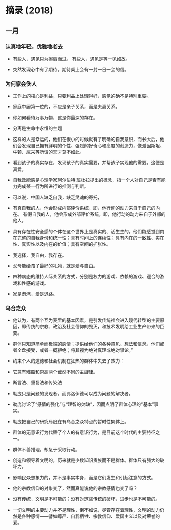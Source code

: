 # 摘录 (2018)

## 一月

### 认真地年轻，优雅地老去

- 有些人，遇见只为擦肩而过。  有些人，遇见是等一见如故。

- 突然发现心中有了期待。期待桌上会有一封一日一会的信。

### 为何家会伤人

- 工作上的核心是利益，只要利益上处理得好，感觉的确不是特别重要。

- 家庭中居第一位的，不应是亲子关系，而是夫妻关系。

- 你如何看待万事万物，这是你最深的存在。

- 分离是生命中永恒的主题

- 这样的人是幸运的，他们在很小的时候就有了明确的自我意识，而长大后，他们会发现自己拥有鲜明的个性、强烈的好奇心和高度的创造力，像爱因斯坦、牛顿、尼采等所谓的天才莫不如此。

- 看到孩子的真实存在，发现孩子的真实需要，并帮孩子实现他的需要，这便是真爱。

- 自我效能感是心理学家阿尔伯特·班杜拉提出的概念，指一个人对自己是否有能力完成某一行为所进行的推测与判断。

- 可以说，中国人缺乏自我，缺乏灵魂的寄托，

- 有真自我的人，他会形成内部评价系统，即，他行动的动力来自于自己的内在。 有假自我的人，他会形成外部评价系统，即，他行动的动力来自于外部的他人。

- 具有存在性安全感的个体在这个世界上是真实的、活生生的。他们能感觉到内在完整的自我身份和统一性；具有时间上的连续性；具有内在的一致性、实在性、真实性以及内在的价值；具有空间的扩张性。

- 我选择，我自由，我存在。

- 父母能给孩子最好的礼物，就是爱与自由。

- 四种病态的维持人际关系的方式，分别是权力的游戏、依赖的游戏、迎合的游戏和性感的游戏。

- 家是港湾，爱是退路。

### 乌合之众

- 他认为，有两个互为表里的基本因素，是引发传统社会进入现代转型的主要原因，即传统的宗教、政治及社会信仰的毁灭，和技术发明给工业生产带来的巨变。

- 群体只知道简单而极端的感情；提供给他们的各种意见、想法和信念，他们或者全盘接受，或者一概拒绝；将其视为绝对真理或绝对谬论。”

- 约束个人的道德和社会机制在狂热的群体中失去了效力：

- 它兼有残酷和崇高两个截然不同的主旋律。

- 断言法、重复法和传染法

- 勒庞只是问题的发现者，而弗洛伊德可以成为问题的解决者。

- 勒庞讨论了“感情的强化”与“理智的欠缺”，因而点明了群体心理的“基本”事实。

- 勒庞把自己的研究局限在有乌合之众特点的暂时性集体上。

- 群体的无意识行为代替了个人的有意识行为，是目前这个时代的主要特征之一。

- 群体不善推理，却急于采取行动。

- 创造和领导着文明的，历来就是少数知识贵族而不是群体。群体只有强大的破坏力。

- 影响民众想象力的，并不是事实本身，而是它们发生和引起注意的方式。

- 他的宗教信仰的对象变了，然而真能说他的宗教感情也变了吗？

- 没有传统，文明是不可能的；没有对这些传统的破坏，进步也是不可能的。

- 一切文明的主要动力并不是理性，倒不如说，尽管存在着理性，文明的动力仍然是各种感情——譬如尊严、自我牺牲、宗教信仰、爱国主义以及对荣誉的爱。
